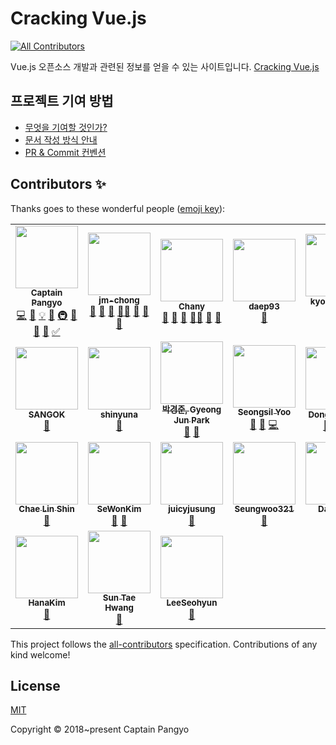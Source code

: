 # Cracking Vue.js
<!-- ALL-CONTRIBUTORS-BADGE:START - Do not remove or modify this section -->
[![All Contributors](https://img.shields.io/badge/all_contributors-24-orange.svg?style=flat-square)](#contributors-)
<!-- ALL-CONTRIBUTORS-BADGE:END -->

Vue.js 오픈소스 개발과 관련된 정보를 얻을 수 있는 사이트입니다. [Cracking Vue.js](https://joshua1988.github.io/vue-camp/)

## 프로젝트 기여 방법

- [무엇을 기여할 것인가?](./.github/WHAT_TO_CONTRIBUTE.md)
- [문서 작성 방식 안내](./.github/DOC_CONTRIBUTION_GUIDE.md)
- [PR & Commit 컨벤션](./.github/PR_COMMIT_CONVENTION.md)

## Contributors ✨

Thanks goes to these wonderful people ([emoji key](https://allcontributors.org/docs/en/emoji-key)):

<!-- ALL-CONTRIBUTORS-LIST:START - Do not remove or modify this section -->
<!-- prettier-ignore-start -->
<!-- markdownlint-disable -->
<table>
  <tr>
    <td align="center"><a href="https://joshua1988.github.io/"><img src="https://avatars.githubusercontent.com/u/3272748?v=4?s=100" width="100px;" alt=""/><br /><sub><b>Captain Pangyo</b></sub></a><br /><a href="https://github.com/joshua1988/vue-camp/commits?author=joshua1988" title="Code">💻</a> <a href="https://github.com/joshua1988/vue-camp/commits?author=joshua1988" title="Documentation">📖</a> <a href="#example-joshua1988" title="Examples">💡</a> <a href="#ideas-joshua1988" title="Ideas, Planning, & Feedback">🤔</a> <a href="#infra-joshua1988" title="Infrastructure (Hosting, Build-Tools, etc)">🚇</a> <a href="#maintenance-joshua1988" title="Maintenance">🚧</a> <a href="#projectManagement-joshua1988" title="Project Management">📆</a> <a href="#tool-joshua1988" title="Tools">🔧</a> <a href="#tutorial-joshua1988" title="Tutorials">✅</a></td>
    <td align="center"><a href="https://github.com/jm-chong"><img src="https://avatars.githubusercontent.com/u/33050650?v=4?s=100" width="100px;" alt=""/><br /><sub><b>jm-chong</b></sub></a><br /><a href="#business-jm-chong" title="Business development">💼</a> <a href="https://github.com/joshua1988/vue-camp/commits?author=jm-chong" title="Documentation">📖</a> <a href="#maintenance-jm-chong" title="Maintenance">🚧</a> <a href="#mentoring-jm-chong" title="Mentoring">🧑‍🏫</a> <a href="#projectManagement-jm-chong" title="Project Management">📆</a> <a href="https://github.com/joshua1988/vue-camp/pulls?q=is%3Apr+reviewed-by%3Ajm-chong" title="Reviewed Pull Requests">👀</a> <a href="#tool-jm-chong" title="Tools">🔧</a></td>
    <td align="center"><a href="https://www.cakeresume.com/088bc7"><img src="https://avatars.githubusercontent.com/u/25189066?v=4?s=100" width="100px;" alt=""/><br /><sub><b>Chany</b></sub></a><br /><a href="https://github.com/joshua1988/vue-camp/commits?author=amorfati0310" title="Documentation">📖</a> <a href="#ideas-amorfati0310" title="Ideas, Planning, & Feedback">🤔</a> <a href="#maintenance-amorfati0310" title="Maintenance">🚧</a> <a href="#mentoring-amorfati0310" title="Mentoring">🧑‍🏫</a> <a href="#projectManagement-amorfati0310" title="Project Management">📆</a> <a href="#tool-amorfati0310" title="Tools">🔧</a></td>
    <td align="center"><a href="https://github.com/daep93"><img src="https://avatars.githubusercontent.com/u/63167589?v=4?s=100" width="100px;" alt=""/><br /><sub><b>daep93</b></sub></a><br /><a href="https://github.com/joshua1988/vue-camp/commits?author=daep93" title="Documentation">📖</a></td>
    <td align="center"><a href="https://kyounghwan01.github.io/blog/"><img src="https://avatars.githubusercontent.com/u/44187477?v=4?s=100" width="100px;" alt=""/><br /><sub><b>kyounghwan Noh</b></sub></a><br /><a href="https://github.com/joshua1988/vue-camp/commits?author=Kyounghwan01" title="Documentation">📖</a> <a href="#tool-Kyounghwan01" title="Tools">🔧</a></td>
    <td align="center"><a href="https://padosum.dev/"><img src="https://avatars.githubusercontent.com/u/6129764?v=4?s=100" width="100px;" alt=""/><br /><sub><b>Yeonjeong Choi</b></sub></a><br /><a href="https://github.com/joshua1988/vue-camp/commits?author=padosum" title="Documentation">📖</a></td>
    <td align="center"><a href="https://blue-boy.tistory.com/"><img src="https://avatars.githubusercontent.com/u/55127127?v=4?s=100" width="100px;" alt=""/><br /><sub><b>PuReum Choi</b></sub></a><br /><a href="https://github.com/joshua1988/vue-camp/commits?author=choipureum" title="Documentation">📖</a></td>
  </tr>
  <tr>
    <td align="center"><a href="https://sang-okki.tistory.com/"><img src="https://avatars.githubusercontent.com/u/60969294?v=4?s=100" width="100px;" alt=""/><br /><sub><b>SANGOK</b></sub></a><br /><a href="https://github.com/joshua1988/vue-camp/commits?author=ChoiSangok" title="Documentation">📖</a></td>
    <td align="center"><a href="https://github.com/shinyuna"><img src="https://avatars.githubusercontent.com/u/19729134?v=4?s=100" width="100px;" alt=""/><br /><sub><b>shinyuna</b></sub></a><br /><a href="https://github.com/joshua1988/vue-camp/commits?author=shinyuna" title="Documentation">📖</a></td>
    <td align="center"><a href="https://github.com/Parkjju"><img src="https://avatars.githubusercontent.com/u/75518683?v=4?s=100" width="100px;" alt=""/><br /><sub><b>박경준, Gyeong Jun Park</b></sub></a><br /><a href="https://github.com/joshua1988/vue-camp/commits?author=Parkjju" title="Documentation">📖</a> <a href="#tool-Parkjju" title="Tools">🔧</a></td>
    <td align="center"><a href="https://seongsilyoo.medium.com/"><img src="https://avatars.githubusercontent.com/u/19399338?v=4?s=100" width="100px;" alt=""/><br /><sub><b>Seongsil Yoo</b></sub></a><br /><a href="https://github.com/joshua1988/vue-camp/commits?author=yooseongsil" title="Documentation">📖</a> <a href="https://github.com/joshua1988/vue-camp/issues?q=author%3Ayooseongsil" title="Bug reports">🐛</a> <a href="https://github.com/joshua1988/vue-camp/commits?author=yooseongsil" title="Code">💻</a></td>
    <td align="center"><a href="https://github.com/dngwoodo"><img src="https://avatars.githubusercontent.com/u/77663233?v=4?s=100" width="100px;" alt=""/><br /><sub><b>Dongwoo Kim</b></sub></a><br /><a href="https://github.com/joshua1988/vue-camp/commits?author=dngwoodo" title="Documentation">📖</a> <a href="#example-dngwoodo" title="Examples">💡</a> <a href="#tutorial-dngwoodo" title="Tutorials">✅</a></td>
    <td align="center"><a href="http://myoungho.kim/about"><img src="https://avatars.githubusercontent.com/u/34343507?v=4?s=100" width="100px;" alt=""/><br /><sub><b>MyoungHo Kim</b></sub></a><br /><a href="https://github.com/joshua1988/vue-camp/commits?author=yahma25" title="Documentation">📖</a> <a href="https://github.com/joshua1988/vue-camp/pulls?q=is%3Apr+reviewed-by%3Ayahma25" title="Reviewed Pull Requests">👀</a></td>
    <td align="center"><a href="https://github.com/minseo999"><img src="https://avatars.githubusercontent.com/u/76725982?v=4?s=100" width="100px;" alt=""/><br /><sub><b>MINSEO</b></sub></a><br /><a href="https://github.com/joshua1988/vue-camp/commits?author=minseo999" title="Documentation">📖</a></td>
  </tr>
  <tr>
    <td align="center"><a href="https://github.com/scl2589"><img src="https://avatars.githubusercontent.com/u/25967949?v=4?s=100" width="100px;" alt=""/><br /><sub><b>Chae Lin Shin</b></sub></a><br /><a href="https://github.com/joshua1988/vue-camp/commits?author=scl2589" title="Documentation">📖</a></td>
    <td align="center"><a href="https://sewonkimm.github.io/"><img src="https://avatars.githubusercontent.com/u/30452963?v=4?s=100" width="100px;" alt=""/><br /><sub><b>SeWonKim</b></sub></a><br /><a href="https://github.com/joshua1988/vue-camp/commits?author=sewonkimm" title="Documentation">📖</a> <a href="#tool-sewonkimm" title="Tools">🔧</a></td>
    <td align="center"><a href="https://juicylog.com/"><img src="https://avatars.githubusercontent.com/u/46892438?v=4?s=100" width="100px;" alt=""/><br /><sub><b>juicyjusung</b></sub></a><br /><a href="#tool-juicyjusung" title="Tools">🔧</a></td>
    <td align="center"><a href="https://seungwoo321.github.io/"><img src="https://avatars.githubusercontent.com/u/13829929?v=4?s=100" width="100px;" alt=""/><br /><sub><b>Seungwoo321</b></sub></a><br /><a href="https://github.com/joshua1988/vue-camp/commits?author=Seungwoo321" title="Documentation">📖</a></td>
    <td align="center"><a href="https://github.com/daaaayeah"><img src="https://avatars.githubusercontent.com/u/52729559?v=4?s=100" width="100px;" alt=""/><br /><sub><b>Daye Lee</b></sub></a><br /><a href="https://github.com/joshua1988/vue-camp/commits?author=daaaayeah" title="Documentation">📖</a></td>
    <td align="center"><a href="https://github.com/kwonET"><img src="https://avatars.githubusercontent.com/u/49463954?v=4?s=100" width="100px;" alt=""/><br /><sub><b>Bomi Kwon</b></sub></a><br /><a href="https://github.com/joshua1988/vue-camp/commits?author=kwonET" title="Documentation">📖</a></td>
    <td align="center"><a href="https://velog.io/@zwonlala"><img src="https://avatars.githubusercontent.com/u/13375734?v=4?s=100" width="100px;" alt=""/><br /><sub><b>jiwonSong</b></sub></a><br /><a href="https://github.com/joshua1988/vue-camp/commits?author=zwonlala" title="Documentation">📖</a></td>
  </tr>
  <tr>
    <td align="center"><a href="https://github.com/hananumber1"><img src="https://avatars.githubusercontent.com/u/21152295?v=4?s=100" width="100px;" alt=""/><br /><sub><b>HanaKim</b></sub></a><br /><a href="https://github.com/joshua1988/vue-camp/commits?author=hananumber1" title="Documentation">📖</a></td>
    <td align="center"><a href="https://pozafly.github.io/"><img src="https://avatars.githubusercontent.com/u/59427983?v=4?s=100" width="100px;" alt=""/><br /><sub><b>Sun Tae Hwang</b></sub></a><br /><a href="https://github.com/joshua1988/vue-camp/commits?author=pozafly" title="Documentation">📖</a></td>
    <td align="center"><a href="https://velog.io/@mlsh1112"><img src="https://avatars.githubusercontent.com/u/59257758?v=4?s=100" width="100px;" alt=""/><br /><sub><b>LeeSeohyun</b></sub></a><br /><a href="https://github.com/joshua1988/vue-camp/commits?author=mlsh1112" title="Documentation">📖</a></td>
  </tr>
</table>

<!-- markdownlint-restore -->
<!-- prettier-ignore-end -->

<!-- ALL-CONTRIBUTORS-LIST:END -->

This project follows the [all-contributors](https://github.com/all-contributors/all-contributors) specification. Contributions of any kind welcome!

## License

[MIT](https://opensource.org/licenses/MIT)

Copyright © 2018~present Captain Pangyo
